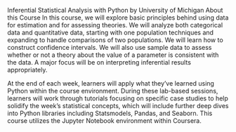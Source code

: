 Inferential Statistical Analysis with Python
by University of Michigan
About this Course
In this course, we will explore basic principles behind using data for estimation and for assessing theories. We will analyze both categorical data and quantitative data, starting with one population techniques and expanding to handle comparisons of two populations. We will learn how to construct confidence intervals. We will also use sample data to assess whether or not a theory about the value of a parameter is consistent with the data. A major focus will be on interpreting inferential results appropriately.  

At the end of each week, learners will apply what they’ve learned using Python within the course environment. During these lab-based sessions, learners will work through tutorials focusing on specific case studies to help solidify the week’s statistical concepts, which will include further deep dives into Python libraries including Statsmodels, Pandas, and Seaborn. This course utilizes the Jupyter Notebook environment within Coursera.
